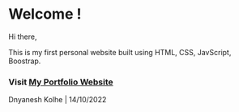 # Welcome !

Hi there,

This is my first personal website built using HTML, CSS, JavScript, Boostrap.

### Visit [My Portfolio Website](https://dnyaneshkolhe.in/)

Dnyanesh Kolhe | 14/10/2022

